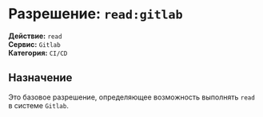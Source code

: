 # Разрешение: `read:gitlab`

**Действие:** `read`  
**Сервис:** `Gitlab`  
**Категория:** `CI/CD`

## Назначение
Это базовое разрешение, определяющее возможность выполнять `read` в системе `Gitlab`.
